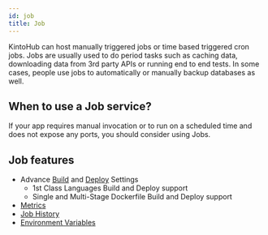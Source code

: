 ```yaml
---
id: job
title: Job
---
```


KintoHub can host manually triggered jobs or time based triggered cron jobs.
Jobs are usually used to do period tasks such as caching data, downloading data from 3rd party APIs or running end to end tests.
In some cases, people use jobs to automatically or manually backup databases as well.

## When to use a Job service?

If your app requires manual invocation or to run on a scheduled time and does not expose any ports, you should consider using Jobs.

## Job features

- Advance [Build](../features/features-build-settings.md) and [Deploy](../features/features-deploy.md) Settings
  - 1st Class Languages Build and Deploy support
  - Single and Multi-Stage Dockerfile Build and Deploy support
- [Metrics](../features/features-metrics.md)
- [Job History](../features/features-job-history.md)
- [Environment Variables](../features/features-environment-variables.md)
